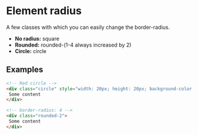 # Element radius

A few classes with which you can easily change the border-radius.

- **No radius:** square
- **Rounded:** rounded-(1-4 always increased by 2)
- **Circle:** circle

## Examples
````Html
<!-- Red circle -->
<div class="circle" style="width: 20px; height: 20px; background-color: blue;">
 Some content
</div>

<!-- border-radius: 4 -->
<div class="rounded-2">
 Some content
</div>
````
